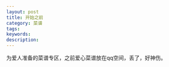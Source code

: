 ```yaml
---
layout: post
title: 开始之前
category: 菜谱
tags: 
keywords: 
description: 
---
```


为爱人准备的菜谱专区，之前爱心菜谱放在qq空间，丢了，好神伤。
